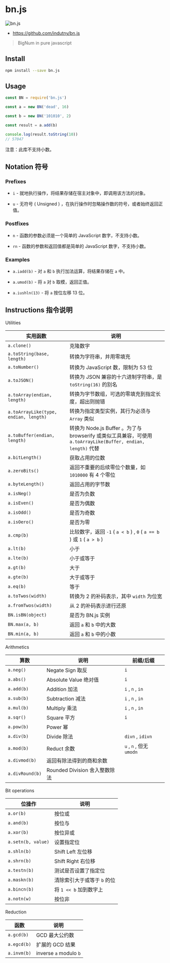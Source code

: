 # bn.js

![bn.js](https://github.com/indutny/bn.js/raw/master/logo.png)

- <https://github.com/indutny/bn.js>

> BigNum in pure javascript

## Install

```sh
npm install --save bn.js
```

## Usage

```js
const BN = require('bn.js')

const a = new BN('dead', 16)

const b = new BN('101010', 2)

const result = a.add(b)

console.log(result.toString(10))
// 57047
```

注意：此库不支持小数。

## Notation 符号

### Prefixes

- `i` - 就地执行操作，将结果存储在宿主对象中，即调用该方法的对象。

- `u` - 无符号 ( Unsigned ) ，在执行操作时忽略操作数的符号，或者始终返回正值。

### Postfixes

- `n` - 函数的参数必须是一个简单的 JavaScript 数字，不支持小数。

- `rn` - 函数的参数和返回值都是简单的 JavaScript 数字，不支持小数。

### Examples

- `a.iadd(b)` - 对 `a` 和 `b` 执行加法运算，将结果存储在 `a` 中。

- `a.umod(b)` - 将 `a` 对 `b` 取模，返回正值。

- `a.iushln(13)` - 将 `a` 按位左移 13 位。

## Instructions 指令说明

Utilities

| 实用函数                              | 说明                                                                                                          |
| ------------------------------------- | ------------------------------------------------------------------------------------------------------------- |
| `a.clone()`                           | 克隆数字                                                                                                      |
| `a.toString(base, length)`            | 转换为字符串，并用零填充                                                                                      |
| `a.toNumber()`                        | 转换为 JavaScript 数，限制为 53 位                                                                            |
| `a.toJSON()`                          | 转换为 JSON 兼容的十六进制字符串，是 `toString(16)` 的别名                                                    |
| `a.toArray(endian, length)`           | 转换为字节数组，可选的零填充到指定长度，超出则抛错                                                            |
| `a.toArrayLike(type, endian, length)` | 转换为指定类型实例，其行为必须与 `Array` 类似                                                                 |
| `a.toBuffer(endian, length)`          | 转换为 Node.js Buffer 。为了与 browserify 或类似工具兼容，可使用 `a.toArrayLike(Buffer, endian, length)` 代替 |
| `a.bitLength()`                       | 获取占用的位数                                                                                                |
| `a.zeroBits()`                        | 返回不重要的后续零位个数量，如 `1010000` 有 4 个零位                                                          |
| `a.byteLength()`                      | 返回占用的字节数                                                                                              |
| `a.isNeg()`                           | 是否为负数                                                                                                    |
| `a.isEven()`                          | 是否为偶数                                                                                                    |
| `a.isOdd()`                           | 是否为奇数                                                                                                    |
| `a.isOero()`                          | 是否为零                                                                                                      |
| `a.cmp(b)`                            | 比较数字，返回 `-1` ( `a < b` ) , `0` ( `a == b` ) 或 `1` ( `a > b` )                                         |
| `a.lt(b)`                             | 小于                                                                                                          |
| `a.lte(b)`                            | 小于或等于                                                                                                    |
| `a.gt(b)`                             | 大于                                                                                                          |
| `a.gte(b)`                            | 大于或等于                                                                                                    |
| `a.eq(b)`                             | 等于                                                                                                          |
| `a.toTwos(width)`                     | 转换为 2 的补码表示，其中 `width` 为位宽                                                                      |
| `a.fromTwos(width)`                   | 从 2 的补码表示进行还原                                                                                       |
| `BN.isBN(object)`                     | 是否为 BN.js 实例                                                                                             |
| `BN.max(a, b)`                        | 返回 `a` 和 `b` 中的大数                                                                                      |
| `BN.min(a, b)`                        | 返回 `a` 和 `b` 中的小数                                                                                      |

Arithmetics

| 算数            | 说明                          | 前缀/后缀                |
| --------------- | ----------------------------- | ------------------------ |
| `a.neg()`       | Negate Sign 取反              | `i`                      |
| `a.abs()`       | Absolute Value 绝对值         | `i`                      |
| `a.add(b)`      | Addition 加法                 | `i` , `n` , `in`         |
| `a.sub(b)`      | Subtraction 减法              | `i` , `n` , `in`         |
| `a.mul(b)`      | Multiply 乘法                 | `i` , `n` , `in`         |
| `a.sqr()`       | Square 平方                   | `i`                      |
| `a.pow(b)`      | Power 幂                      |
| `a.div(b)`      | Divide 除法                   | `divn` , `idivn`         |
| `a.mod(b)`      | Reduct 余数                   | `u` , `n` , 但无 `umodn` |
| `a.divmod(b)`   | 返回有除法得到的商和余数      |
| `a.divRound(b)` | Rounded Division 舍入整数除法 |

Bit operations

| 位操作             | 说明                        |
| ------------------ | --------------------------- |
| `a.or(b)`          | 按位或                      |
| `a.and(b)`         | 按位与                      |
| `a.xor(b)`         | 按位异或                    |
| `a.setn(b, value)` | 设置指定位                  |
| `a.shln(b)`        | Shift Left 左位移           |
| `a.shrn(b)`        | Shift Right 右位移          |
| `a.testn(b)`       | 测试是否设置了指定位        |
| `a.maskn(b)`       | 清除索引大于或等于 `b` 的位 |
| `a.bincn(b)`       | 将 `1 << b` 加到数字上      |
| `a.notn(w)`        | 按位非                      |

Reduction

| 函数        | 说明                   |
| ----------- | ---------------------- |
| `a.gcd(b)`  | GCD 最大公约数         |
| `a.egcd(b)` | 扩展的 GCD 结果        |
| `a.invm(b)` | inverse `a` modulo `b` |
